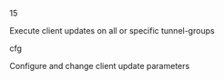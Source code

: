 
15

Execute client updates on all or specific tunnel-groups

cfg

Configure and change client update parameters
